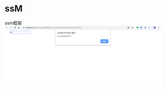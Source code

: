 # ssM
ssm框架
![images](https://github.com/liuweigh/tankuang/blob/master/images/2019-09-09_165045.png)
